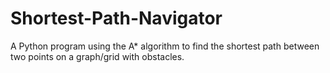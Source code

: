 # Shortest-Path-Navigator
A Python program using the A* algorithm to find the shortest path between two points on a graph/grid with obstacles.

